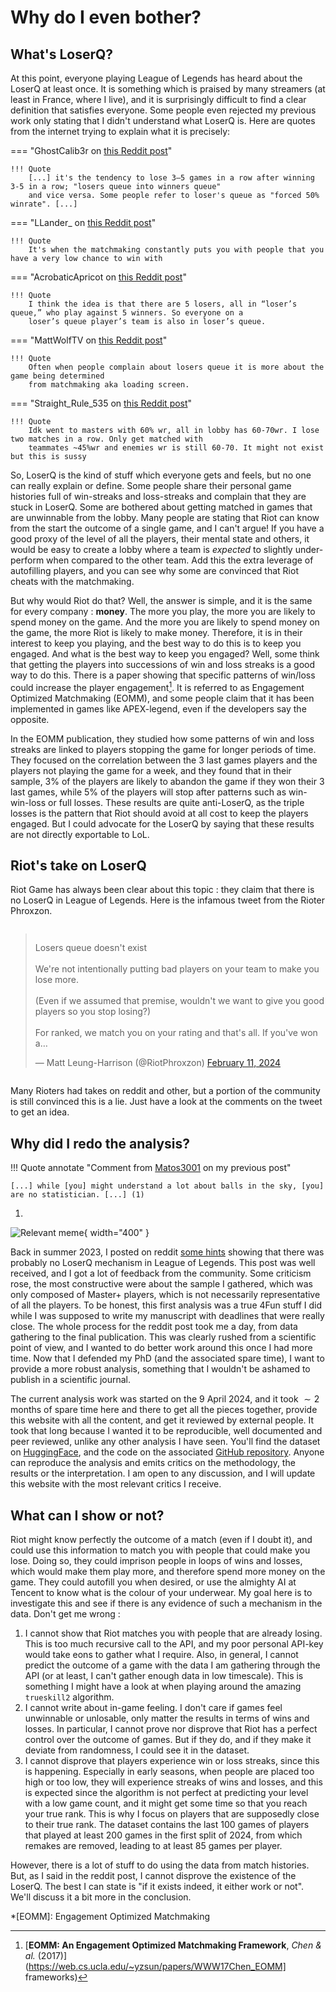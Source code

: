 # Why do I even bother?

## What's LoserQ?

At this point, everyone playing League of Legends has heard about the LoserQ at least once. It is something which is praised by many streamers (at least in France, where I live), and it is surprisingly difficult to find a clear definition that satisfies everyone. Some people even rejected my previous work only stating that I didn't understand what LoserQ is. Here are quotes from the internet trying to explain what it is precisely:

=== "GhostCalib3r on [this Reddit post](https://www.reddit.com/r/leagueoflegends/comments/htginy/what_is_losers_queue/)"

    !!! Quote 
        [...] it's the tendency to lose 3–5 games in a row after winning 3-5 in a row; "losers queue into winners queue" 
        and vice versa. Some people refer to loser's queue as "forced 50% winrate". [...]

=== "LLander_ on [this Reddit post](https://www.reddit.com/r/leagueoflegends/comments/htginy/what_is_losers_queue/)"

    !!! Quote 
        It's when the matchmaking constantly puts you with people that you have a very low chance to win with

=== "AcrobaticApricot on [this Reddit post](https://www.reddit.com/r/leagueoflegends/comments/1at554j/comment/kquvwy4/?utm_source=share&utm_medium=web3x&utm_name=web3xcss&utm_term=1&utm_content=share_button)"

    !!! Quote 
        I think the idea is that there are 5 losers, all in “loser’s queue,” who play against 5 winners. So everyone on a 
        loser’s queue player’s team is also in loser’s queue. 

=== "MattWolfTV on [this Reddit post](https://www.reddit.com/r/leagueoflegends/comments/1at554j/comment/kquwo2z/?utm_source=share&utm_medium=web3x&utm_name=web3xcss&utm_term=1&utm_content=share_button)"

    !!! Quote 
        Often when people complain about losers queue it is more about the game being determined 
        from matchmaking aka loading screen. 

=== "Straight_Rule_535 on [this Reddit post](https://www.reddit.com/r/leagueoflegends/comments/1at554j/comment/kquxhr0/?utm_source=share&utm_medium=web3x&utm_name=web3xcss&utm_term=1&utm_content=share_button)"

    !!! Quote 
        Idk went to masters with 60% wr, all in lobby has 60-70wr. I lose two matches in a row. Only get matched with 
        teammates ~45%wr and enemies wr is still 60-70. It might not exist but this is sussy 

So, LoserQ is the kind of stuff which everyone gets and feels, but no one can really explain or define. Some people share their personal game histories full of win-streaks and loss-streaks and complain that they are stuck in LoserQ. Some are bothered about getting matched in games that are unwinnable from the lobby. Many people are stating that Riot can know from the start the outcome of a single game, and I can't argue! If you have a good proxy of the level of all the players, their mental state and others, it would be easy to create a lobby where a team is *expected* to slightly under-perform when compared to the other team. Add this the extra leverage of autofilling players, and you can see why some are convinced that Riot cheats with the matchmaking. 

But why would Riot do that? Well, the answer is simple, and it is the same for every company : **money**. The more you play, the more you are likely to spend money on the game. And the more you are likely to spend money on the game, the more Riot is likely to make money. Therefore, it is in their interest to keep you playing, and the best way to do this is to keep you engaged. And what is the best way to keep you engaged? Well, some think that getting the players into successions of win and loss streaks is a good way to do this. There is a paper showing that specific patterns of win/loss could increase the player engagement[^1]. It is referred to as Engagement Optimized Matchmaking (EOMM), and some people claim that it has been implemented in games like APEX-legend, even if the developers say the opposite. 

In the EOMM publication, they studied how some patterns of win and loss streaks are linked to players stopping the game for longer periods of time. They focused on the correlation between the 3 last games players and the players not playing the game for a week, and they found that in their sample, 3% of the players are likely to abandon the game if they won their 3 last games, while 5% of the players will stop after patterns such as win-win-loss or full losses. These results are quite anti-LoserQ, as the triple losses is the pattern that Riot should avoid at all cost to keep the players engaged. But I could advocate for the LoserQ by saying that these results are not directly exportable to LoL.

## Riot's take on LoserQ

Riot Game has always been clear about this topic : they claim that there is no LoserQ in League of Legends. Here is the infamous tweet from the Rioter Phroxzon.

<div style="display: flex; justify-content: center;">
<blockquote class="twitter-tweet">
<p lang="en" dir="ltr">Losers queue doesn&#39;t exist<br><br>
We&#39;re not intentionally putting bad players on your team to make you lose more. <br><br>
(Even if we assumed that premise, wouldn&#39;t we want to give you good players so you stop losing?)
<br><br>For ranked, we match you on your rating and that&#39;s all. If you&#39;ve won a…</p>&mdash; Matt Leung-Harrison (@RiotPhroxzon) 
<a href="https://twitter.com/RiotPhroxzon/status/1756511358571643286?ref_src=twsrc%5Etfw">February 11, 2024</a></blockquote> 
</div>
<script async src="https://platform.twitter.com/widgets.js" charset="utf-8"></script>

Many Rioters had takes on reddit and other, but a portion of the community is still convinced this is a lie. Just have a look at the comments on the tweet to get an idea.

## Why did I redo the analysis?

!!! Quote annotate "Comment from [Matos3001](https://www.reddit.com/r/leagueoflegends/comments/15k2nw4/comment/jvlq50c/?utm_source=share&utm_medium=web3x&utm_name=web3xcss&utm_term=1&utm_content=share_button) on my previous post"

    [...] while [you] might understand a lot about balls in the sky, [you] are no statistician. [...] (1)

 1. <figure markdown="span">
  ![Relevant meme](https://i.kym-cdn.com/entries/icons/original/000/035/410/Screen_Shot_2020-10-05_at_11.51.58_AM.png){ width="400" }
</figure>

Back in summer 2023, I posted on reddit [some hints](https://www.reddit.com/r/leagueoflegends/comments/15k2nw4/existence_of_loser_queue_a_statistical_analysis/) showing that there was probably no LoserQ mechanism in League of Legends. This post was well received, and I got a lot of feedback from the community. Some criticism rose, the most constructive were about the sample I gathered, which was only composed of Master+ players, which is not necessarily representative of all the players. To be honest, this first analysis was a true 4Fun stuff I did while I was supposed to write my manuscript with deadlines that were really close. The whole process for the reddit post took me a day, from data gathering to the final publication. This was clearly rushed from a scientific point of view, and I wanted to do better work around this once I had more time. Now that I defended my PhD (and the associated spare time), I want to provide a more robust analysis, something that I wouldn't be ashamed to publish in a scientific journal.

The current analysis work was started on the 9 April 2024, and it took $\sim 2$ months of spare time here and there to get all the pieces together, provide this website with all the content, and get it reviewed by external people. It took that long because I wanted it to be reproducible, well documented and peer reviewed, unlike any other analysis I have seen. You'll find the dataset on [HuggingFace](https://huggingface.co/datasets/renecotyfanboy/leagueData), and the code on the associated [GitHub repository](https://github.com/renecotyfanboy/leagueProject). Anyone can reproduce the analysis and emits critics on the methodology, the results or the interpretation. I am open to any discussion, and I will update this website with the most relevant critics I receive.

## What can I show or not?

Riot might know perfectly the outcome of a match (even if I doubt it), and could use this information to match you with people that could make you lose. Doing so, they could imprison people in loops of wins and losses, which would make them play more, and therefore spend more money on the game. They could autofill you when desired, or use the almighty AI at Tencent to know what is the colour of your underwear. My goal here is to investigate this and see if there is any evidence of such a mechanism in the data. Don't get me wrong :

1. I cannot show that Riot matches you with people that are already losing. This is too much recursive call to the API, and my poor personal API-key would take eons to gather what I require. Also, in general, I cannot predict the outcome of a game with the data I am gathering through the API (or at least, I can't gather enough data in low timescale). This is something I might have a look at when playing around the amazing `trueskill2` algorithm.
2. I cannot write about in-game feeling. I don't care if games feel unwinnable or unlosable, only matter the results in terms of wins and losses. In particular, I cannot prove nor disprove that Riot has a perfect control over the outcome of games. But if they do, and if they make it deviate from randomness, I could see it in the dataset.
3. I cannot disprove that players experience win or loss streaks, since this is happening. Especially in early seasons, when people are placed too high or too low, they will experience streaks of wins and losses, and this is expected since the algorithm is not perfect at predicting your level with a low game count, and it might get some time so that you reach your true rank. This is why I focus on players that are supposedly close to their true rank. The dataset contains the last 100 games of players that played at least 200 games in the first split of 2024, from which remakes are removed, leading to at least 85 games per player.

However, there is a lot of stuff to do using the data from match histories. But, as I said in the reddit post, I cannot disprove the existence of the LoserQ. The best I can state is "if it exists indeed, it either work or not". We'll discuss it a bit more in the conclusion.

*[EOMM]: Engagement Optimized Matchmaking

[^1]: [**EOMM: An Engagement Optimized Matchmaking
Framework**, *Chen & al.* (2017)](https://web.cs.ucla.edu/~yzsun/papers/WWW17Chen_EOMM] frameworks)